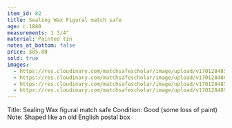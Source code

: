 ```yaml
---
item_id: 82
title: Sealing Wax Figural match safe
age: c.1880
measurements: 1 3/4"
material: Painted tin
notes_at_bottom: false
price: $85.00
sold: true
images:
  - https://res.cloudinary.com/matchsafescholar/image/upload/v1701284852/wax1.jpg
  - https://res.cloudinary.com/matchsafescholar/image/upload/v1701284867/wax5.jpg
  - https://res.cloudinary.com/matchsafescholar/image/upload/v1701284859/wax3.jpg
  - https://res.cloudinary.com/matchsafescholar/image/upload/v1701284856/wax2.jpg
---
```

Title:		Sealing Wax figural match safe 
Condition:	Good (some loss of paint)
Note:		Shaped like an old English postal box